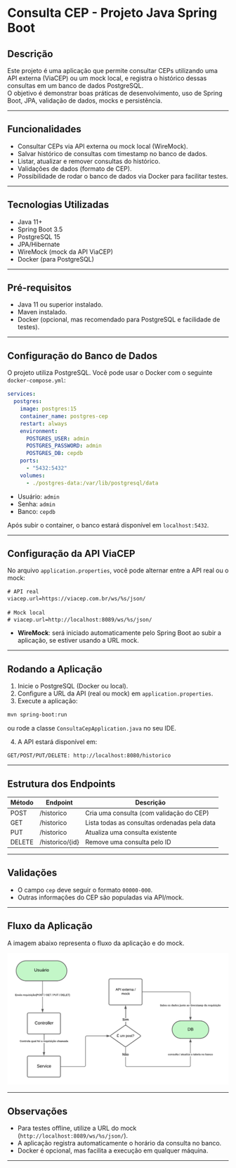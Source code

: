 # Consulta CEP - Projeto Java Spring Boot

## Descrição

Este projeto é uma aplicação que permite consultar CEPs utilizando uma API externa (ViaCEP) ou um mock local, e registra o histórico dessas consultas em um banco de dados PostgreSQL.\
O objetivo é demonstrar boas práticas de desenvolvimento, uso de Spring Boot, JPA, validação de dados, mocks e persistência.

---

## Funcionalidades

- Consultar CEPs via API externa ou mock local (WireMock).
- Salvar histórico de consultas com timestamp no banco de dados.
- Listar, atualizar e remover consultas do histórico.
- Validações de dados (formato de CEP).
- Possibilidade de rodar o banco de dados via Docker para facilitar testes.

---

## Tecnologias Utilizadas

- Java 11+
- Spring Boot 3.5
- PostgreSQL 15
- JPA/Hibernate
- WireMock (mock da API ViaCEP)
- Docker (para PostgreSQL)

---

## Pré-requisitos

- Java 11 ou superior instalado.
- Maven instalado.
- Docker (opcional, mas recomendado para PostgreSQL e facilidade de testes).

---

## Configuração do Banco de Dados

O projeto utiliza PostgreSQL. Você pode usar o Docker com o seguinte `docker-compose.yml`:

```yaml
services:
  postgres:
    image: postgres:15
    container_name: postgres-cep
    restart: always
    environment:
      POSTGRES_USER: admin
      POSTGRES_PASSWORD: admin
      POSTGRES_DB: cepdb
    ports:
      - "5432:5432"
    volumes:
      - ./postgres-data:/var/lib/postgresql/data
```

- Usuário: `admin`
- Senha: `admin`
- Banco: `cepdb`

Após subir o container, o banco estará disponível em `localhost:5432`.

---

## Configuração da API ViaCEP

No arquivo `application.properties`, você pode alternar entre a API real ou o mock:

```properties
# API real
viacep.url=https://viacep.com.br/ws/%s/json/

# Mock local
# viacep.url=http://localhost:8089/ws/%s/json/
```

- **WireMock**: será iniciado automaticamente pelo Spring Boot ao subir a aplicação, se estiver usando a URL mock.

---

## Rodando a Aplicação

1. Inicie o PostgreSQL (Docker ou local).
2. Configure a URL da API (real ou mock) em `application.properties`.
3. Execute a aplicação:

```bash
mvn spring-boot:run
```

ou rode a classe `ConsultaCepApplication.java` no seu IDE.

4. A API estará disponível em:

```
GET/POST/PUT/DELETE: http://localhost:8080/historico
```

---

## Estrutura dos Endpoints

| Método | Endpoint        | Descrição                                    |
| ------ | --------------- | -------------------------------------------- |
| POST   | /historico      | Cria uma consulta (com validação do CEP)     |
| GET    | /historico      | Lista todas as consultas ordenadas pela data |
| PUT    | /historico      | Atualiza uma consulta existente              |
| DELETE | /historico/{id} | Remove uma consulta pelo ID                  |

---

## Validações

- O campo `cep` deve seguir o formato `00000-000`.
- Outras informações do CEP são populadas via API/mock.

---

## Fluxo da Aplicação

A imagem abaixo representa o fluxo da aplicação e do mock.



![Fluxograma da Aplicação](Fluxograma_cepApi.png)

---

## Observações

- Para testes offline, utilize a URL do mock (`http://localhost:8089/ws/%s/json/`).
- A aplicação registra automaticamente o horário da consulta no banco.
- Docker é opcional, mas facilita a execução em qualquer máquina.

---

